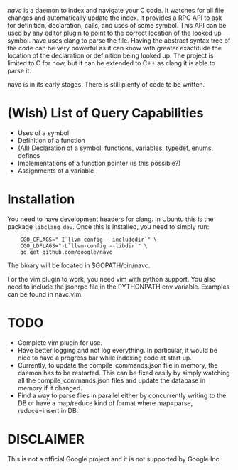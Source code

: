 *navc* is a daemon to index and navigate your C code. It watches for all file
changes and automatically update the index. It provides a RPC API to ask for
definition, declaration, calls, and uses of some symbol. This API can be used
by any editor plugin to point to the correct location of the looked up symbol.
navc uses clang to parse the file. Having the abstract syntax tree of the code
can be very powerful as it can know with greater exactitude the location of the
declaration or definition being looked up. The project is limited to C for now,
but it can be extended to C++ as clang it is able to parse it.

navc is in its early stages. There is still plenty of code to be written.

(Wish) List of Query Capabilities
=================================
* Uses of a symbol
* Definition of a function
* (All) Declaration of a symbol: functions, variables, typedef, enums, defines
* Implementations of a function pointer (is this possible?)
* Assignments of a variable

Installation
============
You need to have development headers for clang. In Ubuntu this is the package
``libclang_dev``. Once this is installed, you need to simply run:

```
	CGO_CFLAGS="-I`llvm-config --includedir`" \
	CGO_LDFLAGS="-L`llvm-config --libdir`" \
	go get github.com/google/navc
```

The binary will be located in $GOPATH/bin/navc.

For the vim plugin to work, you need vim with python support. You also need to
include the jsonrpc file in the PYTHONPATH env variable. Examples can be found
in navc.vim.

TODO
====
* Complete vim plugin for use.
* Have better logging and not log everything. In particular, it would be nice
  to have a progress bar while indexing code at start up.
* Currently, to update the compile\_commands.json file in memory, the daemon
  has to be restarted. This can be fixed easily by simply watching all the
  compile\_commands.json files and update the database in memory if it changed.
* Find a way to parse files in parallel either by concurrently writing to the
  DB or have a map/reduce kind of format where map=parse, reduce=insert in DB.

DISCLAIMER
==========
This is not a official Google project and it is not supported by Google Inc.
